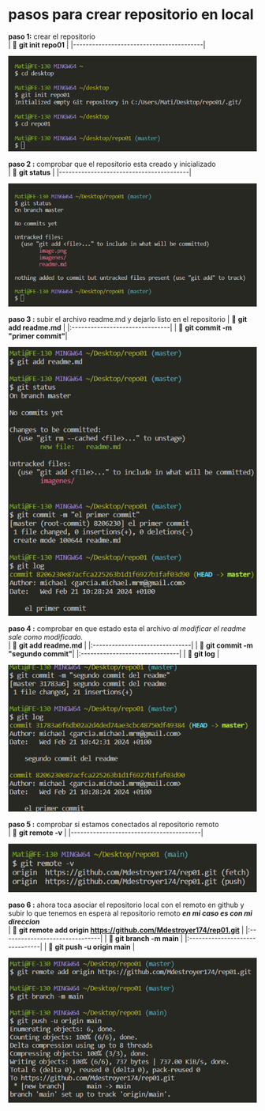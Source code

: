 # pasos para crear repositorio en local

**paso 1:** crear el repositorio  
| 🦖 **git init repo01**                      | 
|-----------------------------------------|


![Este contenido se mostrará cuando la imagen no se pueda cargar, como texto alternativo](/imagenes/1.png "paso 1")

**paso 2 :** comprobar que el repositorio esta creado y inicializado  
| 🦖 **git status**                           |
|-----------------------------------------|

![Este contenido se mostrará cuando la imagen no se pueda cargar, como texto alternativo](/imagenes/2.png "paso 2")  

**paso 3 :** subir el archivo readme.md y dejarlo listo en el repositorio 
| 🦖 **git add readme.md**          |
|:-------------------------------|
| 🦖 **git commit -m "primer commit"**|

![Este contenido se mostrará cuando la imagen no se pueda cargar, como texto alternativo](/imagenes/3.png "paso 3")  

**paso 4 :** comprobar en que estado esta el archivo *al modificar el readme sale como modificado.*     
| 🦖 **git add readme.md**         |
|:-------------------------------|
| 🦖 **git commit -m "segundo commit"**|
|:-------------------------------|
| 🦖 **git log**                     |

![Este contenido se mostrará cuando la imagen no se pueda cargar, como texto alternativo](/imagenes/4.png "paso 4")  

**paso 5 :** comprobar si estamos conectados al repositorio remoto  
| 🦖 **git remote -v**                    |
|-----------------------------------------|

![Este contenido se mostrará cuando la imagen no se pueda cargar, como texto alternativo](/imagenes/5.png "paso 5") 

**paso 6 :** ahora toca asociar el repositorio local con el remoto en github y subir lo que tenemos en espera al repositorio remoto ***en mi caso es con mi direccion***  
| 🦖 **git remote add origin https://github.com/Mdestroyer174/rep01.git**         |
|:-------------------------------|
| 🦖 **git branch -m main**     |
|:-------------------------------|
| 🦖 **git push -u origin main**    | 

![Este contenido se mostrará cuando la imagen no se pueda cargar, como texto alternativo](/imagenes/6.png "paso 6") 
